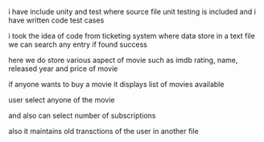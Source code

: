 


i have include unity and test where source file unit testing is included
and i have written code test cases 

i took the idea of code from ticketing system where data store in a text file
we can search any entry if found success

here we do store various aspect of movie such as imdb rating, name, released year and price of movie

if anyone wants to buy a movie it displays list of movies available

user select anyone of the movie

and also can select number of subscriptions


also it maintains old transctions of the user in another file


